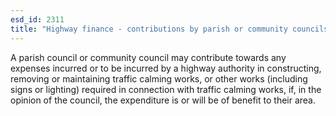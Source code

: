 ```yaml
---
esd_id: 2311
title: "Highway finance - contributions by parish or community councils for traffic calming"
---
```


A parish council or community council may contribute towards any expenses incurred or to be incurred by a highway authority in constructing, removing or maintaining traffic calming works, or other works (including signs or lighting) required in connection with traffic calming works, if, in the opinion of the council, the expenditure is or will be of benefit to their area.

